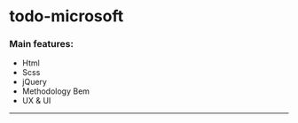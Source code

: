 # todo-microsoft

### Main features: 
 - Html
 - Scss
 - jQuery 
 - Methodology Bem
 - UX & UI
 


---

